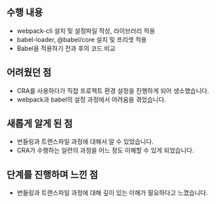 ## 수행 내용
- webpack-cli 설치 및 설정파일 작성, 라이브러리 적용
- babel-loader, @babel/core 설치 및 프리셋 적용
- Babel을 적용하기 전과 후의 코드 비교

## 어려웠던 점
- CRA를 사용하다가 직접 프로젝트 환경 설정을 진행하게 되어 생소했습니다.
- webpack과 babel의 설정 과정에서 어려움을 겪었습니다.
## 새롭게 알게 된 점
- 번들링과 트랜스파일 과정에 대해서 알 수 있었습니다.
- CRA가 수행하는 일련의 과정을 어느 정도 이해할 수 있게 되었습니다.
## 단계를 진행하며 느낀 점
- 번들링과 트랜스파일 과정에 대해 깊이 있는 이해가 필요하다고 느꼈습니다.
